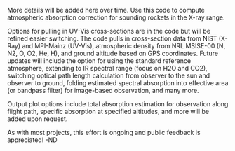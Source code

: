 More details will be added here over time. Use this code to compute atmospheric absorption correction for sounding rockets in the X-ray range.

Options for pulling in UV-Vis cross-sections are in the code but will be refined easier switching. The code pulls in cross-section data from NIST (X-Ray) and MPI-Mainz (UV-Vis), atmospheric density from NRL MSISE-00 (N, N2, O, O2, He, H), and ground altitude based on GPS coordinates. Future updates will include the option for using the standard reference atmosphere, extending to IR spectral range (focus on H2O and CO2), switching optical path length calculation from observer to the sun and observer to ground, folding estimated spectral absorption into effective area (or bandpass filter) for image-based observation, and many more.

Output plot options include total absorption estimation for observation along flight path, specific absorption at specified altitudes, and more will be added upon request.

As with most projects, this effort is ongoing and public feedback is appreciated!
-ND
